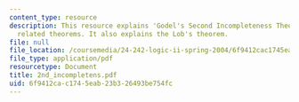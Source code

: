 ```yaml
---
content_type: resource
description: This resource explains 'Godel's Second Incompleteness Theorem'with it's
  related theorems. It also explains the Lob's theorem.
file: null
file_location: /coursemedia/24-242-logic-ii-spring-2004/6f9412cac1745eab23b326493be754fc_2nd_incompletens.pdf
file_type: application/pdf
resourcetype: Document
title: 2nd_incompletens.pdf
uid: 6f9412ca-c174-5eab-23b3-26493be754fc
---
```

